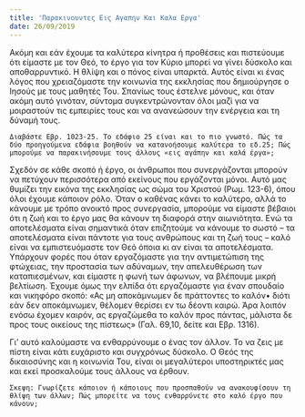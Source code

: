 ```yaml
---
title: 'Παρακινουντες Εις Αγαπην Και Καλα Εργα'
date: 26/09/2019
---
```


Ακόμη και εάν έχουμε τα καλύτερα κίνητρα ή προθέσεις και πιστεύουμε ότι είμαστε με τον Θεό, το έργο για τον Κύριο μπορεί να γίνει δύσκολο και αποθαρρυντικό. Η θλίψη και ο πόνος είναι υπαρκτά. Αυτός είναι κι ένας λόγος που χρειαζόμαστε την κοινωνία της εκκλησίας που δημιούργησε ο Ιησούς με τους μαθητές Του. Σπανίως τους έστελνε μόνους, και όταν ακόμη αυτό γινόταν, σύντομα συγκεντρώνονταν όλοι μαζί για να μοιραστούν τις εμπειρίες τους και να ανανεώσουν την ενέργεια και τη δύναμή τους.

`Διαβάστε Εβρ. 1023-25. Το εδάφιο 25 είναι και το πιο γνωστό. Πώς τα δύο προηγούμενα εδάφια βοηθούν να κατανοήσουμε καλύτερα το εδ.25; Πώς μπορούμε να παρακινήσουμε τους άλλους «εις αγάπην και καλά έργα»;`

Σχεδόν σε κάθε σκοπό ή έργο, οι άνθρωποι που συνεργάζονται μπορούν να πετύχουν περισσότερα από εκείνους που εργάζονται μόνοι. Αυτό μας θυμίζει την εικόνα της εκκλησίας ως σώμα του Χριστού (Ρωμ. 123-6), όπου όλοι έχουμε κάποιον ρόλο. Όταν ο καθένας κάνει το καλύτερο, αλλά το κάνουμε με τρόπο ανοικτό προς συνεργασία, μπορούμε να είμαστε βέβαιοι ότι η ζωή και το έργο μας θα κάνουν τη διαφορά στην αιωνιότητα. Ενώ τα αποτελέσματα είναι σημαντικά όταν επιζητούμε να κάνουμε το σωστό – τα αποτελέσματα είναι πάντοτε για τους ανθρώπους και τη ζωή τους – καλό είναι να εμπιστευόμαστε τον Θεό όποια κι αν είναι τα αποτελέσματα. Υπάρχουν φορές που όταν εργαζόμαστε για την αντιμετώπιση της φτώχειας, την προστασία των αδύναμων, την απελευθέρωση των καταπιεσμένων, και είμαστε η φωνή των άφωνων, να βλέπουμε μικρή βελτίωση. Έχουμε όμως την ελπίδα ότι εργαζόμαστε για έναν σπουδαίο και νικηφόρο σκοπό: «Ας μη αποκάμνωμεν δε πράττοντες το καλόν• διότι εάν δεν αποκάμνωμεν, θέλομεν θερίσει εν τω δέοντι καιρώ. Άρα λοιπόν ενόσω έχομεν καιρόν, ας εργαζώμεθα το καλόν προς πάντας, μάλιστα δε προς τους οικείους της πίστεως» (Γαλ. 69,10, δείτε και Εβρ. 1316).

Γι’ αυτό καλούμαστε να ενθαρρύνουμε ο ένας τον άλλον. Το να ζεις με πίστη είναι κάτι ευχάριστο και συγχρόνως δύσκολο. Ο Θεός της δικαιοσύνης και η κοινωνία Του, είναι οι μεγαλύτεροι υποστηρικτές μας και εκεί προσκαλούμε τους άλλους να έρθουν.

`Σκεψη: Γνωρίζετε κάποιον ή κάποιους που προσπαθούν να ανακουφίσουν τη θλίψη των άλλων; Πώς μπορείτε να τους ενθαρρύνετε στο καλό έργο που κάνουν;`